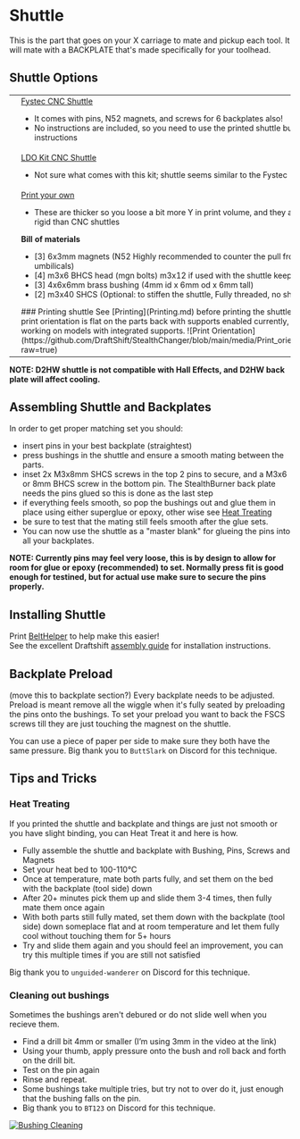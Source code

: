 # Shuttle

This is the part that goes on your X carriage to mate and pickup each tool. It will mate with a BACKPLATE that's made specifically for your toolhead. <br>

## Shuttle Options
<table>
<tr><td valign="top">
		<img src="/docs/media/Shuttle/Fystec_CNC_Shuttle.jpg" width=200></td> 
	<td valign="top">
			<a href="https://www.fysetc.com/products/fysetc-stealthchanger-cnc-shuttle-kit-sb-combo-v2-board-tool-distribution-board-h36-board?variant=44927105040559">Fystec CNC Shuttle</a><br>
		<ul>
			<li>It comes with pins, N52 magnets, and screws for 6 backplates also!</li>
			<li>No instructions are included, so you need to use the printed shuttle build instructions</li>
		</ul></td></tr>
	
<tr><td valign="top">
		<img src="/docs/media/Shuttle/LDO_CNC_shuttle.jpg" width=200></td>
	<td valign="top">
			<a href="https://kb-3d.com/store/voron/6008-ldo-motors-stealth-changer-cnc-shuttle-kit-6975415159350.html">LDO Kit CNC Shuttle</a><br>
		<ul>
			<li>Not sure what comes with this kit; shuttle seems similar to the Fystec</li>
		</ul></td></tr>
<tr><td valign="top">
		<img src="/docs/media/Shuttle/printed_backplate_v1.1.jpg" width=200></td><td valign="top">
			<a href="https://github.com/DraftShift/StealthChanger?tab=readme-ov-file">Print your own</a><br>
			<ul><li>These are thicker so you loose a bit more Y in print volume, and they are less rigid than CNC shuttles</li>
		</ul>
		<b>Bill of materials</b>
		<ul>
		<li>[3] 6x3mm magnets (N52 Highly recommended to counter the pull from the umbilicals)</li>
		<li>[4] m3x6 BHCS head (mgn bolts) m3x12 if used with the shuttle keeper</li>
		<li>[3] 4x6x6mm brass bushing (4mm id x 6mm od x 6mm tall)</li>
		<li>[2] m3x40 SHCS (Optional: to stiffen the shuttle, Fully threaded, no shoulder)</li>
		</ul>
		### Printing shuttle
		See [Printing](Printing.md) before printing the shuttle!
		Shuttle print orientation is flat on the parts back with supports enabled currently, we are working on models with integrated supports.
		![Print Orientation](https://github.com/DraftShift/StealthChanger/blob/main/media/Print_orientation.jpg?raw=true)
		
</td></tr>
</table>

**NOTE: D2HW shuttle is not compatible with Hall Effects, and D2HW back plate will affect cooling.**

## Assembling Shuttle and Backplates
In order to get proper matching set you should:
- insert pins in your best backplate (straightest)
- press bushings in the shuttle and ensure a smooth mating between the parts.
- inset 2x M3x8mm SHCS screws in the top 2 pins to secure, and a M3x6 or 8mm BHCS screw in the bottom pin. The StealthBurner back plate needs the pins glued so this is done as the last step
- if everything feels smooth, so pop the bushings out and glue them in place using either superglue or epoxy, other wise see [Heat Treating](#heat-treating)
- be sure to test that the mating still feels smooth after the glue sets.
- You can now use the shuttle as a "master blank" for glueing the pins into all your backplates.

**NOTE: Currently pins may feel very loose, this is by design to allow for room for glue or epoxy (recommended) to set.  Normally press fit is good enough for testined, but for actual use make sure to secure the pins properly.**
  
## Installing Shuttle
Print <a href="https://github.com/DraftShift/StealthChanger/tree/main/STLs/Extras/BeltHelper">BeltHelper</a> to help make this easier!<br>
See the excellent Draftshift <a href="https://github.com/DraftShift/StealthChanger/blob/main/Manual/Stealthchanger_Assembly_Guide.pdf">assembly guide</a> for installation instructions.

## Backplate Preload
(move this to backplate section?)
Every backplate needs to be adjusted. Preload is meant remove all the wiggle when it's fully seated by preloading the pins onto the bushings. To set your preload you want to back the FSCS screws till they are just touching the magnest on the shuttle. 

You can use a piece of paper per side to make sure they both have the same pressure.
Big thank you to `ButtSlark` on Discord for this technique.


## Tips and Tricks

### Heat Treating
If you printed the shuttle and backplate and things are just not smooth or you have slight binding, you can Heat Treat it and here is how.
- Fully assemble the shuttle and backplate with Bushing, Pins, Screws and Magnets
- Set your heat bed to 100-110°C
- Once at temperature, mate both parts fully, and set them on the bed with the backplate (tool side) down
- After 20+ minutes pick them up and slide them 3-4 times, then fully mate them once again
- With both parts still fully mated, set them down with the backplate (tool side) down someplace flat and at room temperature and let them fully cool without touching them for 5+ hours
- Try and slide them again and you should feel an improvement, you can try this multiple times if you are still not satisfied

Big thank you to `unguided-wanderer` on Discord for this technique.


### Cleaning out bushings
Sometimes the bushings aren't debured or do not slide well when you recieve them.

- Find a drill bit 4mm or smaller (I’m using 3mm in the video at the link)
- Using your thumb, apply pressure onto the bush and roll back and forth on the drill bit. 
- Test on the pin again
- Rinse and repeat.
- Some bushings take multiple tries, but try not to over do it, just enough that the bushing falls on the pin.
- Big thank you to `BT123` on Discord for this technique.
  
[![Bushing Cleaning](https://img.youtube.com/vi/AHlydBsMJro/0.jpg)](https://www.youtube.com/watch?v=AHlydBsMJro)


